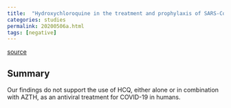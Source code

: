 ```yaml
---
title:  "Hydroxychloroquine in the treatment and prophylaxis of SARS-CoV-2 infection in non-human primates"
categories: studies
permalink: 20200506a.html
tags: [negative]
---
```


[source](https://www.researchsquare.com/article/rs-27223/v1)

## Summary

Our findings do not support the use of HCQ, either alone or in combination with AZTH, as an antiviral treatment for COVID-19 in humans.

